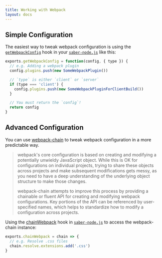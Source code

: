 ```yaml
---
title: Working with Webpack
layout: docs
---
```


## Simple Configuration

The easiest way to tweak webpack configuration is using the [`getWebpackConfig`](saber-instance.md#getwebpackconfig) hook in your [`saber-node.js`](node-apis.md) like this:

```js
exports.getWebpackConfig = function(config, { type }) {
  // e.g. Adding a webpack plugin
  config.plugins.push(new SomeWebpackPlugin())

  // `type` is either `client` or `server`
  if (type === 'client') {
    config.plugins.push(new SomeWebpackPluginForClientBuild())
  }

  // You must return the `config`!
  return config
}
```

## Advanced Configuration

You can use [webpack-chain](https://github.com/neutrinojs/webpack-chain) to tweak webpack configuration in a more predictable way.

> webpack's core configuration is based on creating and modifying a potentially unwieldy JavaScript object. While this is OK for configurations on individual projects, trying to share these objects across projects and make subsequent modifications gets messy, as you need to have a deep understanding of the underlying object structure to make those changes.
>
> webpack-chain attempts to improve this process by providing a chainable or fluent API for creating and modifying webpack configurations. Key portions of the API can be referenced by user-specified names, which helps to standardize how to modify a configuration across projects.

Using the [chainWebpack](saber-instance.md#chainwebpack) hook in [`saber-node.js`](node-apis.md) to access the webpack-chain instance:

```js
exports.chainWebpack = chain => {
  // e.g. Resolve .css files
  chain.resolve.extensions.add('.css')
}
```
